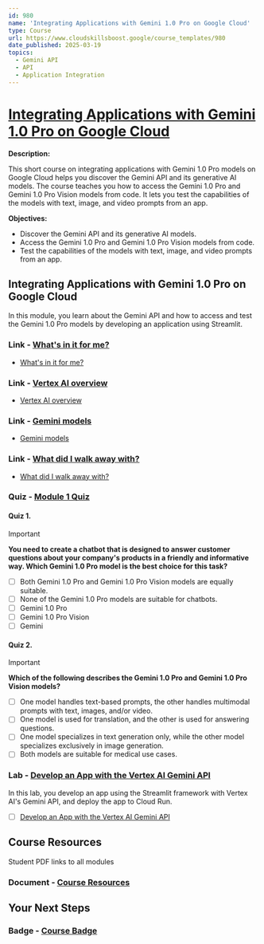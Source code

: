 ```yaml
---
id: 980
name: 'Integrating Applications with Gemini 1.0 Pro on Google Cloud'
type: Course
url: https://www.cloudskillsboost.google/course_templates/980
date_published: 2025-03-19
topics:
  - Gemini API
  - API
  - Application Integration
---
```


# [Integrating Applications with Gemini 1.0 Pro on Google Cloud](https://www.cloudskillsboost.google/course_templates/980)

**Description:**

This short course on integrating applications with Gemini 1.0 Pro models on Google Cloud helps you discover the Gemini API and its generative AI models. The course teaches you how to access the Gemini 1.0 Pro and Gemini 1.0 Pro Vision models from code. It lets you test the capabilities of the models with text, image, and video prompts from an app.



**Objectives:**

* Discover the Gemini API and its generative AI models.
* Access the Gemini 1.0 Pro and Gemini 1.0 Pro Vision models from code.
* Test the capabilities of the models with text, image, and video prompts from an app.

## Integrating Applications with Gemini 1.0 Pro on Google Cloud

In this module, you learn about the Gemini API and how to access and test the Gemini 1.0 Pro models by developing an application using Streamlit.

### Link - [What's in it for me?](https://www.cloudskillsboost.google/course_templates/980/documents/527085)

* [What's in it for me?](https://storage.googleapis.com/cloud-training/cls-html5-courses/T-GEMPRO-B/1.1/content/index.html#/lessons/xQF1xFQgW-UOXVpYZhmOIcBkSIOQ0_5L)

### Link - [Vertex AI overview](https://www.cloudskillsboost.google/course_templates/980/documents/527086)

* [Vertex AI overview](https://storage.googleapis.com/cloud-training/cls-html5-courses/T-GEMPRO-B/1.1/content/index.html#/lessons/quEbvksyy3nfu_9uU6xUUKZU7jcSxLzA)

### Link - [Gemini models](https://www.cloudskillsboost.google/course_templates/980/documents/527087)

* [Gemini models](https://storage.googleapis.com/cloud-training/cls-html5-courses/T-GEMPRO-B/1.1/content/index.html#/lessons/pp3N1qDYY41NXz7MI3hJRH-pbe0p42Wj)

### Link - [What did I walk away with?](https://www.cloudskillsboost.google/course_templates/980/documents/527088)

* [What did I walk away with?](https://storage.googleapis.com/cloud-training/cls-html5-courses/T-GEMPRO-B/1.1/content/index.html#/lessons/1bn-N9CHdMj2qYp8sERHGy8A_CJ9nM1I)

### Quiz - [Module 1 Quiz](https://www.cloudskillsboost.google/course_templates/980/quizzes/527089)

#### Quiz 1.

> [!important]
> **You need to create a chatbot that is designed to answer customer questions about your company's products in a friendly and informative way. Which Gemini 1.0 Pro model is the best choice for this task?**
>
> * [ ] Both Gemini 1.0 Pro and Gemini 1.0 Pro Vision models are equally suitable.
> * [ ] None of the Gemini 1.0 Pro models are suitable for chatbots.
> * [ ] Gemini 1.0 Pro
> * [ ] Gemini 1.0 Pro Vision
> * [ ] Gemini

#### Quiz 2.

> [!important]
> **Which of the following describes the Gemini 1.0 Pro and Gemini 1.0 Pro Vision models?**
>
> * [ ] One model handles text-based prompts, the other handles multimodal prompts with text, images, and/or video.
> * [ ] One model is used for translation, and the other is used for answering questions.
> * [ ] One model specializes in text generation only, while the other model specializes exclusively in image generation.
> * [ ] Both models are suitable for medical use cases.

### Lab - [Develop an App with the Vertex AI Gemini API](https://www.cloudskillsboost.google/course_templates/980/labs/527090)

In this lab, you develop an app using the Streamlit framework with Vertex AI's Gemini API, and deploy the app to Cloud Run.

* [ ] [Develop an App with the Vertex AI Gemini API](../labs/Develop-an-App-with-the-Vertex-AI-Gemini-API.md)

## Course Resources

Student PDF links to all modules

### Document - [Course Resources](https://www.cloudskillsboost.google/course_templates/980/documents/527091)

## Your Next Steps

### Badge - [Course Badge](https://www.cloudskillsboost.google)
